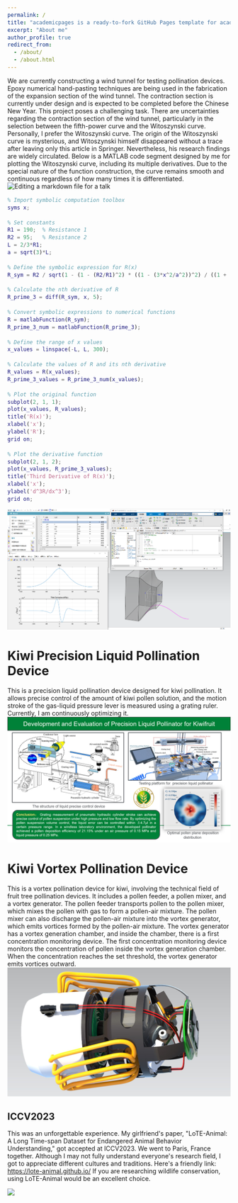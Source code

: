 ```yaml
---
permalink: /
title: "academicpages is a ready-to-fork GitHub Pages template for academic personal websites"
excerpt: "About me"
author_profile: true
redirect_from: 
  - /about/
  - /about.html
---
```

We are currently constructing a wind tunnel for testing pollination devices. Epoxy numerical hand-pasting techniques are being used in the fabrication of the expansion section of the wind tunnel. The contraction section is currently under design and is expected to be completed before the Chinese New Year. This project poses a challenging task. There are uncertainties regarding the contraction section of the wind tunnel, particularly in the selection between the fifth-power curve and the Witoszynski curve. Personally, I prefer the Witoszynski curve. The origin of the Witoszynski curve is mysterious, and Witoszynski himself disappeared without a trace after leaving only this article in Springer. Nevertheless, his research findings are widely circulated. Below is a MATLAB code segment designed by me for plotting the Witoszynski curve, including its multiple derivatives. Due to the special nature of the function construction, the curve remains smooth and continuous regardless of how many times it is differentiated.
![Editing a markdown file for a talk](/images/Home1.JPG)
```matlab
% Import symbolic computation toolbox
syms x;

% Set constants
R1 = 190;  % Resistance 1
R2 = 95;   % Resistance 2
L = 2/3*R1;
a = sqrt(3)*L;

% Define the symbolic expression for R(x)
R_sym = R2 / sqrt(1 - (1 - (R2/R1)^2) * ((1 - (3*x^2/a^2))^2) / ((1 + (x^2/a^2))^3));

% Calculate the nth derivative of R
R_prime_3 = diff(R_sym, x, 5);

% Convert symbolic expressions to numerical functions
R = matlabFunction(R_sym);
R_prime_3_num = matlabFunction(R_prime_3);

% Define the range of x values
x_values = linspace(-L, L, 300);

% Calculate the values of R and its nth derivative
R_values = R(x_values);
R_prime_3_values = R_prime_3_num(x_values);

% Plot the original function
subplot(2, 1, 1);
plot(x_values, R_values);
title('R(x)');
xlabel('x');
ylabel('R');
grid on;

% Plot the derivative function
subplot(2, 1, 2);
plot(x_values, R_prime_3_values);
title('Third Derivative of R(x)');
xlabel('x');
ylabel('d^3R/dx^3');
grid on;
```

<img src='/images/Home2.png'>

Kiwi Precision Liquid Pollination Device
======
This is a precision liquid pollination device designed for kiwi pollination. It allows precise control of the amount of kiwi pollen solution, and the motion stroke of the gas-liquid pressure lever is measured using a grating ruler. Currently, I am continuously optimizing it.
<img src='/images/Home3.png'>

Kiwi Vortex Pollination Device
======
This is a vortex pollination device for kiwi, involving the technical field of fruit tree pollination devices. It includes a pollen feeder, a pollen mixer, and a vortex generator. The pollen feeder transports pollen to the pollen mixer, which mixes the pollen with gas to form a pollen-air mixture. The pollen mixer can also discharge the pollen-air mixture into the vortex generator, which emits vortices formed by the pollen-air mixture. The vortex generator has a vortex generation chamber, and inside the chamber, there is a first concentration monitoring device. The first concentration monitoring device monitors the concentration of pollen inside the vortex generation chamber. When the concentration reaches the set threshold, the vortex generator emits vortices outward.
<img src='/images/Home4.jpg'>

ICCV2023
------
This was an unforgettable experience. My girlfriend's paper, "LoTE-Animal: A Long Time-span Dataset for Endangered Animal Behavior Understanding," got accepted at ICCV2023. We went to Paris, France together. Although I may not fully understand everyone's research field, I got to appreciate different cultures and traditions. Here's a friendly link: https://lote-animal.github.io/ If you are researching wildlife conservation, using LoTE-Animal would be an excellent choice.

<img src='/images/Home5.JPG'>
<!-- Create content & metadata
------
For site content, there is one markdown file for each type of content, which are stored in directories like _publications, _talks, _posts, _teaching, or _pages. For example, each talk is a markdown file in the [_talks directory](https://github.com/academicpages/academicpages.github.io/tree/master/_talks). At the top of each markdown file is structured data in YAML about the talk, which the theme will parse to do lots of cool stuff. The same structured data about a talk is used to generate the list of talks on the [Talks page](https://academicpages.github.io/talks), each [individual page](https://academicpages.github.io/talks/2012-03-01-talk-1) for specific talks, the talks section for the [CV page](https://academicpages.github.io/cv), and the [map of places you've given a talk](https://academicpages.github.io/talkmap.html) (if you run this [python file](https://github.com/academicpages/academicpages.github.io/blob/master/talkmap.py) or [Jupyter notebook](https://github.com/academicpages/academicpages.github.io/blob/master/talkmap.ipynb), which creates the HTML for the map based on the contents of the _talks directory).

<!-- **Markdown generator**

I have also created [a set of Jupyter notebooks](https://github.com/academicpages/academicpages.github.io/tree/master/markdown_generator
) that converts a CSV containing structured data about talks or presentations into individual markdown files that will be properly formatted for the academicpages template. The sample CSVs in that directory are the ones I used to create my own personal website at stuartgeiger.com. My usual workflow is that I keep a spreadsheet of my publications and talks, then run the code in these notebooks to generate the markdown files, then commit and push them to the GitHub repository.

How to edit your site's GitHub repository
------
Many people use a git client to create files on their local computer and then push them to GitHub's servers. If you are not familiar with git, you can directly edit these configuration and markdown files directly in the github.com interface. Navigate to a file (like [this one](https://github.com/academicpages/academicpages.github.io/blob/master/_talks/2012-03-01-talk-1.md) and click the pencil icon in the top right of the content preview (to the right of the "Raw | Blame | History" buttons). You can delete a file by clicking the trashcan icon to the right of the pencil icon. You can also create new files or upload files by navigating to a directory and clicking the "Create new file" or "Upload files" buttons. 

Example: editing a markdown file for a talk
![Editing a markdown file for a talk](/images/editing-talk.png)

For more info
------
More info about configuring academicpages can be found in [the guide](https://academicpages.github.io/markdown/). The [guides for the Minimal Mistakes theme](https://mmistakes.github.io/minimal-mistakes/docs/configuration/) (which this theme was forked from) might also be helpful. --> 
